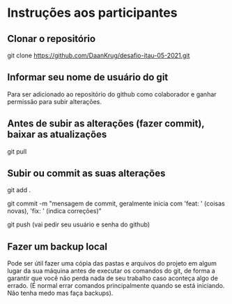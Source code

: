 # Instruções aos participantes

## Clonar o repositório
git clone https://github.com/DaanKrug/desafio-itau-05-2021.git

## Informar seu nome de usuário do git 
Para ser adicionado ao repositório do github como colaborador
e ganhar permissão para subir alterações.  

## Antes de subir as alterações (fazer commit), baixar as atualizações
git pull

## Subir ou commit as suas alterações
git add .

git commit -m "mensagem de commit, geralmente inicia com 'feat: ' (coisas novas), 'fix: ' (indica correções)"

git push (vai pedir seu usuário e senha do github) 

## Fazer um backup local
Pode ser útil fazer uma cópia das pastas e arquivos do projeto em algum
lugar da sua máquina antes de executar os comandos do git,
de forma a garantir que você não perda nada de seu trabalho
caso aconteça algo de errado. (É normal errar comandos
principalmente quando se está iniciando. Não tenha medo
mas faça backups).